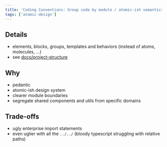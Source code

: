 ```yaml
---
title: 'Coding Conventions: Group code by module / atomic-ish semantics'
tags: ['atomic-design']
---
```


## Details

- elements, blocks, groups, templates and behaviors (instead of atoms, molecules, ...)
- see [docs/project-structure](/meta/docs/project-structure#atomic-ish-semantics-translated-to)

## Why

- pedantic
- atomic-ish design system
- clearer module boundaries
- segregate shared components and utils from specific domains

## Trade-offs

- ugly enterprise import statements
- even uglier with all the `../../` (bloody typescript struggling with relative paths)
